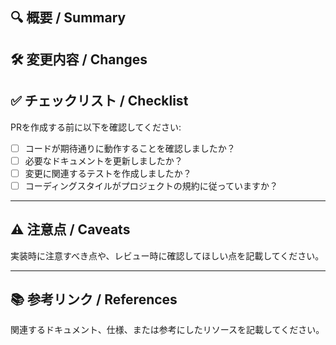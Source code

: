 ## 🔍 概要 / Summary
<!--
このPRの目的を簡潔に説明してください。
- **関連する課題やタスク:** (例: Closes #123)
-->

## 🛠️ 変更内容 / Changes
<!--
以下の内容をこのPRで変更しました:
- [x] 主な機能の変更や追加
- [x] バグ修正 (Bug Fix)
- [x] ドキュメントの更新
-->


## ✅ チェックリスト / Checklist
PRを作成する前に以下を確認してください:
- [ ] コードが期待通りに動作することを確認しましたか？
- [ ] 必要なドキュメントを更新しましたか？
- [ ] 変更に関連するテストを作成しましたか？
- [ ] コーディングスタイルがプロジェクトの規約に従っていますか？

---

## ⚠️ 注意点 / Caveats
実装時に注意すべき点や、レビュー時に確認してほしい点を記載してください。

---

## 📚 参考リンク / References
関連するドキュメント、仕様、または参考にしたリソースを記載してください。
